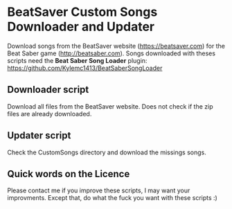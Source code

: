 # BeatSaver Custom Songs Downloader and Updater
Download songs from the BeatSaver website (https://beatsaver.com) for the Beat Saber game (http://beatsaber.com).
Songs downloaded with theses scripts need the **Beat Saber Song Loader** plugin: https://github.com/Kylemc1413/BeatSaberSongLoader

## Downloader script
Download all files from the BeatSaver website. Does not check if the zip files are already downloaded. 

## Updater script
Check the CustomSongs directory and download the missings songs.

## Quick words on the Licence
Please contact me if you improve these scripts, I may want your improvments. Except that, do what the fuck you want with these scripts :)
